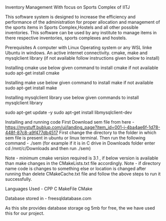Inventory Management With focus on Sports Complex of IITJ

This software system is designed to increase the efficiency and performance of the administration for proper allocation and management of the sports items in Sports Complex,Hostels and all other possible inventories. This software can be used by any institute to manage items in there respective inventories, sports complexes and hostels.

Prerequisites
A computer with Linux Operating system or any WSL linke Ubuntu in windows.
An active internet connectivity.
cmake, make and mysqlclient library (if not available follow instructions given below to install)

Installing cmake
use below given command to install cmake if not available
sudo apt-get install cmake

Installing make
use below given command to install make if not available
sudo apt-get install make

Installing mysqlclient library
use below given commands to install mysqlclient library

sudo apt-get update -y
sudo apt-get install libmysqlclient-dev

Installing and running code
First Download sem file from here - https://mystuff.bublup.com/ui/landing_page?item_id=001-i-4ba4ae6f-1d78-448f-87c8-a9f477db4517
First change the directory to the folder in which sem file is present in ubuntu or linux terminal.
Then run the following command -
./sem
(for example if it is in C drive in Downloads folder enter cd /mnt/c/Downloads and then run ./sem) 

Note - minimum cmake version required is 3.1 , if below version is available than make changes in the CMakeLists.txt file accordingly. Note - if directory name code is changes to something else or location is changed after running than delete CMakeCache.txt file and follow the above steps to run it successfully.

Languages Used -
CPP
C
MakeFile
CMake

Database stored in -
freesqldatabase.com

As this site provides database storage og 5mb for free, the we have used this for our project.
